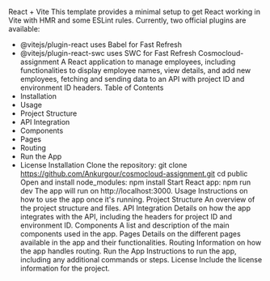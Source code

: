React + Vite
This template provides a minimal setup to get React working in Vite with HMR and some ESLint rules.
Currently, two official plugins are available:
- @vitejs/plugin-react uses Babel for Fast Refresh
- @vitejs/plugin-react-swc uses SWC for Fast Refresh
Cosmocloud-assignment
A React application to manage employees, including functionalities to display employee names, view details, and add new employees, fetching and sending data to an API with project ID and environment ID headers.
Table of Contents
- Installation
- Usage
- Project Structure
- API Integration
- Components
- Pages
- Routing
- Run the App
- License
Installation
Clone the repository:
git clone https://github.com/Ankurgour/cosmocloud-assignment.git
cd public
Open and install 
node_modules:
npm install
Start React app:
npm run dev
The app will run on http://localhost:3000.
Usage
Instructions on how to use the app once it's running.
Project Structure
An overview of the project structure and files.
API Integration
Details on how the app integrates with the API, including the headers for project ID and environment ID.
Components
A list and description of the main components used in the app.
Pages
Details on the different pages available in the app and their functionalities.
Routing
Information on how the app handles routing.
Run the App
Instructions to run the app, including any additional commands or steps.
License
Include the license information for the project.
